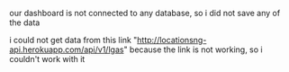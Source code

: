 our dashboard is not connected to any database, so i did not save any of the data

i could not get data from this link "http://locationsng-api.herokuapp.com/api/v1/lgas"
because the link is not working, so i couldn't work with it

